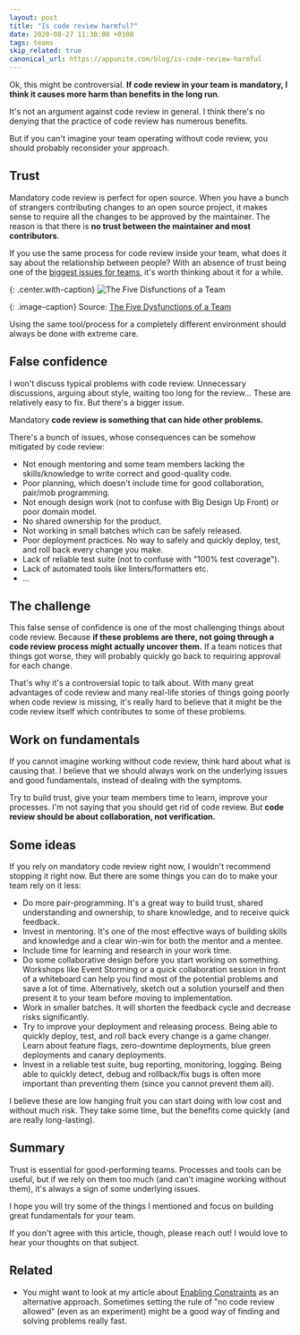 ```yaml
---
layout: post
title: "Is code review harmful?"
date: 2020-08-27 11:30:00 +0100
tags: teams
skip_related: true
canonical_url: https://appunite.com/blog/is-code-review-harmful
---
```


Ok, this might be controversial. **If code review in your team is mandatory, I think it causes more harm than benefits in the long run**.

It's not an argument against code review in general. I think there's no denying that the practice of code review has numerous benefits.

But if you can't imagine your team operating without code review, you should probably reconsider your approach.

## **Trust**

Mandatory code review is perfect for open source. When you have a bunch of strangers contributing changes to an open source project, it makes sense to require all the changes to be approved by the maintainer. The reason is that there is **no trust between the maintainer and most contributors**.

If you use the same process for code review inside your team, what does it say about the relationship between people? With an absence of trust being one of the [biggest issues for teams](https://www.goodreads.com/book/show/20642542-the-five-disfuntions-of-a-team-a-leadership-fable?ac=1&from_search=true&qid=whzGMninaX&rank=1), it's worth thinking about it for a while.

{: .center.with-caption}
![The Five Disfunctions of a Team](https://appunite-blog.s3.eu-central-1.amazonaws.com/images/3acea0a0/21d0/ZHlzZnVuY3Rpb25zLnBuZw==)

{: .image-caption}
Source: [The Five Dysfunctions of a Team](https://www.goodreads.com/book/show/20642542-the-five-disfuntions-of-a-team-a-leadership-fable)

Using the same tool/process for a completely different environment should always be done with extreme care.

## **False confidence**

I won't discuss typical problems with code review. Unnecessary discussions, arguing about style, waiting too long for the review... These are relatively easy to fix. But there's a bigger issue.

Mandatory **code review is something that can hide other problems.**

There's a bunch of issues, whose consequences can be somehow mitigated by code review:

- Not enough mentoring and some team members lacking the skills/knowledge to write correct and good-quality code.
- Poor planning, which doesn't include time for good collaboration, pair/mob programming.
- Not enough design work (not to confuse with Big Design Up Front) or poor domain model.
- No shared ownership for the product.
- Not working in small batches which can be safely released.
- Poor deployment practices. No way to safely and quickly deploy, test, and roll back every change you make.
- Lack of reliable test suite (not to confuse with "100% test coverage").
- Lack of automated tools like linters/formatters etc.
- ...

## **The challenge**

This false sense of confidence is one of the most challenging things about code review. Because **if these problems are there, not going through a code review process might actually uncover them.** If a team notices that things got worse, they will probably quickly go back to requiring approval for each change.

That's why it's a controversial topic to talk about. With many great advantages of code review and many real-life stories of things going poorly when code review is missing, it's really hard to believe that it might be the code review itself which contributes to some of these problems.

## **Work on fundamentals**

If you cannot imagine working without code review, think hard about what is causing that. I believe that we should always work on the underlying issues and good fundamentals, instead of dealing with the symptoms.

Try to build trust, give your team members time to learn, improve your processes. I'm not saying that you should get rid of code review. But **code review should be about collaboration, not verification.**

## **Some ideas**

If you rely on mandatory code review right now, I wouldn't recommend stopping it right now. But there are some things you can do to make your team rely on it less:

- Do more pair-programming. It's a great way to build trust, shared understanding and ownership, to share knowledge, and to receive quick feedback.
- Invest in mentoring. It's one of the most effective ways of building skills and knowledge and a clear win-win for both the mentor and a mentee.
- Include time for learning and research in your work time.
- Do some collaborative design before you start working on something. Workshops like Event Storming or a quick collaboration session in front of a whiteboard can help you find most of the potential problems and save a lot of time. Alternatively, sketch out a solution yourself and then present it to your team before moving to implementation.
- Work in smaller batches. It will shorten the feedback cycle and decrease risks significantly.
- Try to improve your deployment and releasing process. Being able to quickly deploy, test, and roll back every change is a game changer. Learn about feature flags, zero-downtime deployments, blue green deployments and canary deployments.
- Invest in a reliable test suite, bug reporting, monitoring, logging. Being able to quickly detect, debug and rollback/fix bugs is often more important than preventing them (since you cannot prevent them all).

I believe these are low hanging fruit you can start doing with low cost and without much risk. They take some time, but the benefits come quickly (and are really long-lasting).

## **Summary**

Trust is essential for good-performing teams. Processes and tools can be useful, but if we rely on them too much (and can't imagine working without them), it's always a sign of some underlying issues.

I hope you will try some of the things I mentioned and focus on building great fundamentals for your team.

If you don't agree with this article, though, please reach out! I would love to hear your thoughts on that subject.

## **Related**

- You might want to look at my article about [Enabling Constraints](https://appunite.com/blog/enabling-constraints-in-software-development) as an alternative approach. Sometimes setting the rule of "no code review allowed" (even as an experiment) might be a good way of finding and solving problems really fast.

